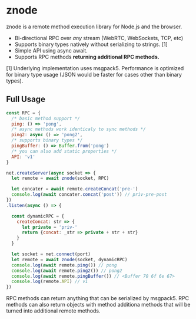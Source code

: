 # znode

znode is a remote method execution library for Node.js and the browser.

* Bi-directional RPC over *any* stream (WebRTC, WebSockets, TCP, etc)
* Supports binary types natively without serializing to strings. [1]
* Simple API using async await.
* Supports RPC methods **returning additional RPC methods.**

[1] Underlying implementation uses msgpack5. Performance is optimized for binary type usage (JSON would be faster for cases other than binary types).

## Full Usage

```javascript
const RPC = {
  /* basic method support */
  ping: () => 'pong',
  /* async methods work identicaly to sync methods */
  ping2: async () => 'pong2',
  /* supports binary types */
  pingBuffer: () => Buffer.from('pong')
  /* you can also add static properties */
  API: 'v1'
}

net.createServer(async socket => {
  let remote = await znode(socket, RPC)

  let concater = await remote.createConcat('pre-')
  console.log(await concater.concat('post')) // priv-pre-post
})
.listen(async () => {

  const dynamicRPC = {
    createConcat: str => {
      let private = 'priv-'
      return {concat: _str => private + str + str}
    }
  }

  let socket = net.connect(port)
  let remote = await znode(socket, dynamicRPC)
  console.log(await remote.ping()) // pong
  console.log(await remote.ping2()) // pong2
  console.log(await remote.pingBuffer()) // <Buffer 70 6f 6e 67>
  console.log(remote.API) // v1
})
```

RPC methods can return anything that can be serialized by msgpack5.
RPC methods can also return objects with method additiona methods that will
be turned into additional remote methods.
